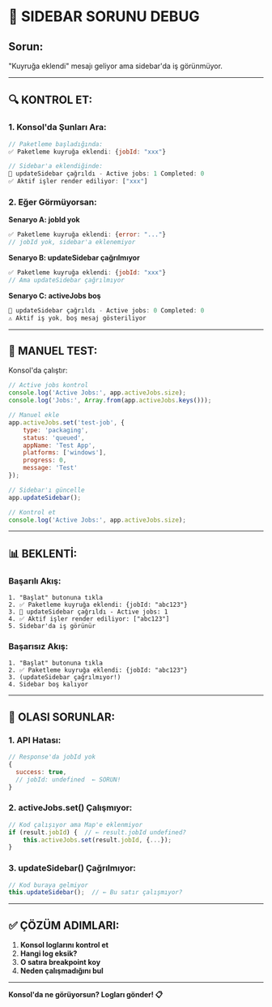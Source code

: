 # 🐛 SIDEBAR SORUNU DEBUG

## Sorun:
"Kuyruğa eklendi" mesajı geliyor ama sidebar'da iş görünmüyor.

---

## 🔍 KONTROL ET:

### 1. Konsol'da Şunları Ara:

```javascript
// Paketleme başladığında:
✅ Paketleme kuyruğa eklendi: {jobId: "xxx"}

// Sidebar'a eklendiğinde:
🔄 updateSidebar çağrıldı - Active jobs: 1 Completed: 0
✅ Aktif işler render ediliyor: ["xxx"]
```

### 2. Eğer Görmüyorsan:

**Senaryo A: jobId yok**
```javascript
✅ Paketleme kuyruğa eklendi: {error: "..."}
// jobId yok, sidebar'a eklenemiyor
```

**Senaryo B: updateSidebar çağrılmıyor**
```javascript
✅ Paketleme kuyruğa eklendi: {jobId: "xxx"}
// Ama updateSidebar çağrılmıyor
```

**Senaryo C: activeJobs boş**
```javascript
🔄 updateSidebar çağrıldı - Active jobs: 0 Completed: 0
⚠️ Aktif iş yok, boş mesaj gösteriliyor
```

---

## 🔧 MANUEL TEST:

Konsol'da çalıştır:

```javascript
// Active jobs kontrol
console.log('Active Jobs:', app.activeJobs.size);
console.log('Jobs:', Array.from(app.activeJobs.keys()));

// Manuel ekle
app.activeJobs.set('test-job', {
    type: 'packaging',
    status: 'queued',
    appName: 'Test App',
    platforms: ['windows'],
    progress: 0,
    message: 'Test'
});

// Sidebar'ı güncelle
app.updateSidebar();

// Kontrol et
console.log('Active Jobs:', app.activeJobs.size);
```

---

## 📊 BEKLENTİ:

### Başarılı Akış:
```
1. "Başlat" butonuna tıkla
2. ✅ Paketleme kuyruğa eklendi: {jobId: "abc123"}
3. 🔄 updateSidebar çağrıldı - Active jobs: 1
4. ✅ Aktif işler render ediliyor: ["abc123"]
5. Sidebar'da iş görünür
```

### Başarısız Akış:
```
1. "Başlat" butonuna tıkla
2. ✅ Paketleme kuyruğa eklendi: {jobId: "abc123"}
3. (updateSidebar çağrılmıyor!)
4. Sidebar boş kalıyor
```

---

## 🐛 OLASI SORUNLAR:

### 1. API Hatası:
```javascript
// Response'da jobId yok
{
  success: true,
  // jobId: undefined  ← SORUN!
}
```

### 2. activeJobs.set() Çalışmıyor:
```javascript
// Kod çalışıyor ama Map'e eklenmiyor
if (result.jobId) {  // ← result.jobId undefined?
    this.activeJobs.set(result.jobId, {...});
}
```

### 3. updateSidebar() Çağrılmıyor:
```javascript
// Kod buraya gelmiyor
this.updateSidebar();  // ← Bu satır çalışmıyor?
```

---

## ✅ ÇÖZÜM ADIMLARI:

1. **Konsol loglarını kontrol et**
2. **Hangi log eksik?**
3. **O satıra breakpoint koy**
4. **Neden çalışmadığını bul**

---

**Konsol'da ne görüyorsun? Logları gönder! 📋**
